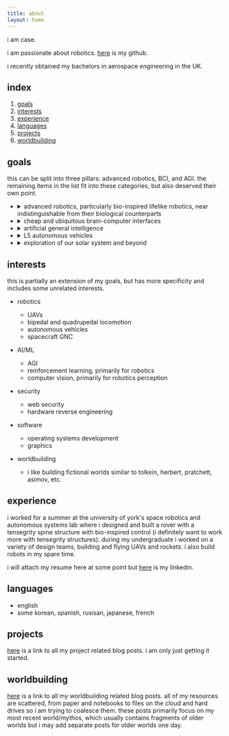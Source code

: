 ```yaml
---
title: about 
layout: home 
---
```


i am case.

i am passionate about robotics. [here](https://github.com/onlycase) is my github.

i recently obtained my bachelors in aerospace engineering in the UK.

## index

1. [goals](#goals)
2. [interests](#interests)
3. [experience](#experience)
4. [languages](#languages)
5. [projects](#projects)
6. [worldbuilding](#worldbuilding)


## goals

this can be split into three pillars: advanced robotics, BCI, and AGI. the remaining items in the list fit into these categories, but also deserved their own point.

* <details><summary> advanced robotics, particularly bio-inspired lifelike robotics, near indistinguishable from their biological counterparts </summary>
  <pre>
  this would be the pinnacle of robotics, and although this technology features heavily in dystopian worlds like in 'do androids dream of electric sheep, 'blade runner', and 'westworld' i think those are heavily pessimistic views. L5 autonomous vehicles technically fits into this robotics category.
  </pre>
  </details>

* <details><summary> cheap and ubiquitous brain-computer interfaces </summary>
  <pre>
  there is an incredible bottleneck in communication bandwidth in the form of the human sensory organs. bypassing these, and interfacing directly to the brain would be an evolutionary leap for humanity. in the process, we will learn a great amount of how the brain works, solving many mysteries, and saving countless lives.
  </pre>
  </details>


* <details><summary> artificial general intelligence</summary>
  <pre>
  what is there to say? this would be the pinnacle of all human creation -- creating an artificial human-level intelligence. one of the most, if not the most, challenging problems the world may ever see. i will write a blog post about this at some point.  
  </pre>
  </details>

* <details><summary> L5 autonomous vehicles </summary>
  <pre>
  autonomous vehicles are the best current implementation for an artificial intelligence and i believe work here can contribute towards AGI. furthermore, and more interestingly for most people, an enormous amount of time is wasted driving. it just makes sense to optimize the driving process.
  </pre>
  </details>

* <details>
  <summary> exploration of our solar system and beyond </summary>
  <pre>
  we have already made great strides in discovering more about our solar system, but there is much more to learn. human missions arean obvious step, but i think robotics are more fit for this role. a caveat to this point is that i think far more exploration must also be done here on earth, in our oceans. there is still a lot to learn about our own world.
  </pre>
  </details>


## interests

this is partially an extension of my goals, but has more specificity and includes some unrelated interests.

* robotics
    - UAVs
    - bipedal and quadrupedal locomotion
    - autonomous vehicles
    - spacecraft GNC

* AI/ML
    - AGI
    - reinforcement learning, primarily for robotics
    - computer vision, primarily for robotics perception

* security
    - web security
    - hardware reverse engineering

* software
    - operating systems development
    - graphics

* worldbuilding
    - i like building fictional worlds similar to tolkein, herbert, pratchett, asimov, etc.


## experience

i worked for a summer at the university of york's space robotics and autonomous systems lab where i designed and built a rover with a tensegrity spine structure with bio-inspired control (i definitely want to work more with tensegrity structures). during my undergraduate i worked on a variety of design teams, building and flying UAVs and rockets. i also build robots in my spare time.

i will attach my resume here at some point but [here](https://www.linkedin.com/in/thomas-case-cutler-b59375162/) is my linkedin.

## languages

* english
* some korean, spanish, rusisan, japanese, french

## projects

[here](https://onlycase.github.io/tags/projects/) is a link to all my project related blog posts. i am only just getting it started. 

## worldbuilding

[here](https://onlycase.github.io/tags/worldbuilding/) is a link to all my worldbuilding related blog posts. all of my resources are scattered, from paper and notebooks to files on the cloud and hard drives so i am trying to coalesce them. these posts primarily focus on my most recent world/mythos, which usually contains fragments of older worlds but i may add separate posts for older worlds one day.

